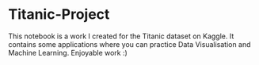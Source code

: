 # Titanic-Project
This notebook is a work I created for the Titanic dataset on Kaggle. It contains some applications where you can practice Data Visualisation and Machine Learning. Enjoyable work :)
